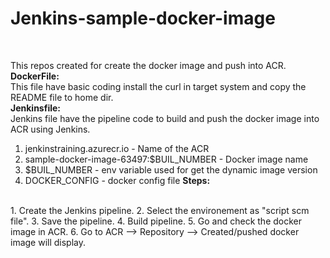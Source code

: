 # Jenkins-sample-docker-image
</br>

This repos created for create the docker image and push into ACR.<br/>
<b>DockerFile:</b> <br/>
  This file have basic coding install the curl in target system and copy the README file to home dir. </br>
<b>Jenkinsfile:</b> </br>
  Jenkins file have the pipeline code to build and push the docker image into ACR using Jenkins. <br/>
  1. jenkinstraining.azurecr.io - Name of the ACR
  2. sample-docker-image-63497:$BUIL_NUMBER - Docker image name
  3. $BUIL_NUMBER - env variable used for get the dynamic image version
  4. DOCKER_CONFIG - docker config file
 <b>Steps: </b>
 <br>
 1. Create the Jenkins pipeline.
 2. Select the environement as "script scm file".
 3. Save the pipeline.
 4. Build pipeline.
 5. Go and check the docker image in ACR.
 6. Go to ACR --> Repository --> Created/pushed docker image will display.
  
